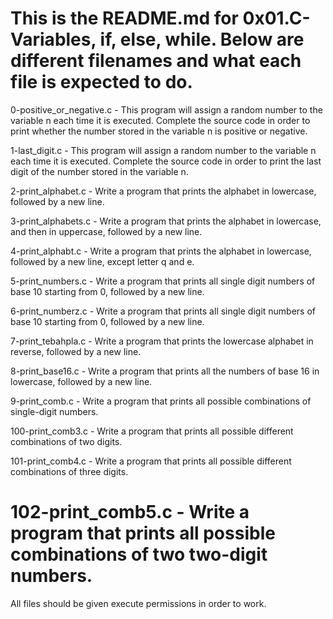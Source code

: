 This is the README.md for 0x01.C- Variables, if, else, while.
Below are different filenames and what each file is expected to do.
=======================================================================
0-positive_or_negative.c - This program will assign a random number to the variable n each time it is
executed. Complete the source code in order to print whether the number stored
in the variable n is positive or negative.

1-last_digit.c - This program will assign a random number to the variable n each time it is executed.
Complete the source code in order to print the last digit of the
number stored in the variable n.

2-print_alphabet.c - Write a program that prints the alphabet in lowercase, followed by a new line.

3-print_alphabets.c - Write a program that prints the alphabet in lowercase, and then in uppercase,
followed by a new line.

4-print_alphabt.c - Write a program that prints the alphabet in lowercase, followed by a new line, except letter q and e.

5-print_numbers.c - Write a program that prints all single digit numbers of base 10 starting from 0,
followed by a new line.

6-print_numberz.c - Write a program that prints all single digit numbers of base 10 starting from 0,
followed by a new line.

7-print_tebahpla.c - Write a program that prints the lowercase alphabet in reverse, followed by a new
line.

8-print_base16.c - Write a program that prints all the numbers of base 16 in lowercase,
followed by a new line.

9-print_comb.c - Write a program that prints all possible combinations of single-digit numbers.

100-print_comb3.c - Write a program that prints all possible different combinations of two digits.

101-print_comb4.c - Write a program that prints all possible different combinations of three digits.

102-print_comb5.c - Write a program that prints all possible combinations of two two-digit numbers.
===================================================================================================
All files should be given execute permissions in order to work.
